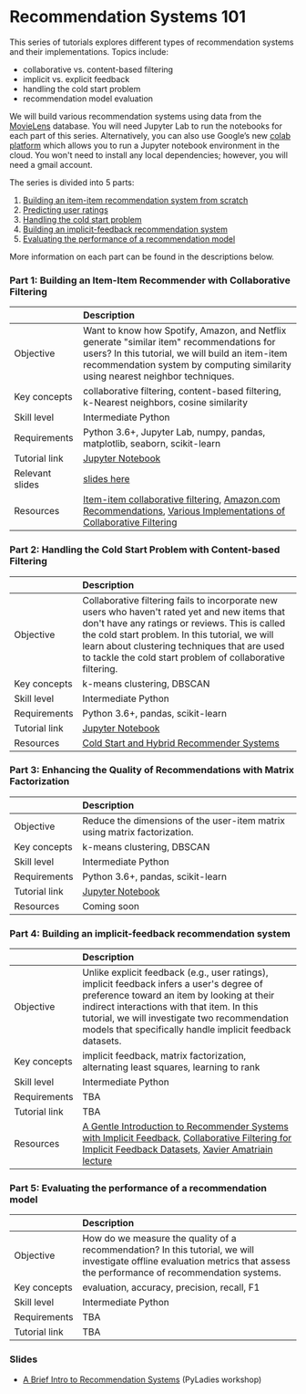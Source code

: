 # Recommendation Systems 101

This series of tutorials explores different types of recommendation systems and their implementations. Topics include:

- collaborative vs. content-based filtering
- implicit vs. explicit feedback
- handling the cold start problem
- recommendation model evaluation

We will build various recommendation systems using data from the [MovieLens](https://movielens.org/) database. You will need Jupyter Lab to run the notebooks for each part of this series. Alternatively, you can also use Google’s new [colab platform](https://colab.research.google.com) which allows you to run a Jupyter notebook environment in the cloud. You won't need to install any local dependencies; however, you will need a gmail account. 

The series is divided into 5 parts:

1. [Building an item-item recommendation system from scratch](#part-1-building-an-item-item-recommendation-system-from-scratch)
2. [Predicting user ratings](#part-2-predicting-user-ratings)
3. [Handling the cold start problem](#part-3-handling-the-cold-start-problem)
4. [Building an implicit-feedback recommendation system](#part-4-building-an-implicit-feedback-recommendation-system)
5. [Evaluating the performance of a recommendation model](#part-5-evaluating-the-performance-of-a-recommendation-model) 

More information on each part can be found in the descriptions below.

### Part 1: Building an Item-Item Recommender with Collaborative Filtering

| |Description |
|:-----------|:----------|
|Objective|Want to know how Spotify, Amazon, and Netflix generate "similar item" recommendations for users? In this tutorial, we will build an item-item recommendation system by computing similarity using nearest neighbor techniques.|
|Key concepts|collaborative filtering, content-based filtering, k-Nearest neighbors, cosine similarity|
|Skill level|Intermediate Python|
|Requirements|Python 3.6+, Jupyter Lab, numpy, pandas, matplotlib, seaborn, scikit-learn|
|Tutorial link|[Jupyter Notebook](part-1-item-item-recommender.ipynb)|
|Relevant slides|[slides here](https://github.com/topspinj/presentations/recommendation-systems)|
|Resources|[Item-item collaborative filtering](https://www.wikiwand.com/en/Item-item_collaborative_filtering), [Amazon.com Recommendations](https://www.cs.umd.edu/~samir/498/Amazon-Recommendations.pdf), [Various Implementations of Collaborative Filtering](https://towardsdatascience.com/various-implementations-of-collaborative-filtering-100385c6dfe0) |

### Part 2: Handling the Cold Start Problem with Content-based Filtering

| |Description |
|:-----------|:----------|
|Objective|Collaborative filtering fails to incorporate new users who haven't rated yet and new items that don't have any ratings or reviews. This is called the cold start problem. In this tutorial, we will learn about clustering techniques that are used to tackle the cold start problem of collaborative filtering.|
|Key concepts|k-means clustering, DBSCAN|
|Skill level|Intermediate Python|
|Requirements|Python 3.6+, pandas, scikit-learn|
|Tutorial link|[Jupyter Notebook](part-2-cold-start-problem.ipynb)|
|Resources|[Cold Start and Hybrid Recommender Systems](https://www.youtube.com/watch?v=wEbatX4J-1g)|

### Part 3: Enhancing the Quality of Recommendations with Matrix Factorization

| |Description |
|:-----------|:----------|
|Objective|Reduce the dimensions of the user-item matrix using matrix factorization.|
|Key concepts|k-means clustering, DBSCAN|
|Skill level|Intermediate Python|
|Requirements|Python 3.6+, pandas, scikit-learn|
|Tutorial link|[Jupyter Notebook](part-3-matrix-factorizationipynb)|
|Resources|Coming soon|


### Part 4: Building an implicit-feedback recommendation system

| |Description |
|:-----------|:----------|
|Objective|Unlike explicit feedback (e.g., user ratings), implicit feedback infers a user's degree of preference toward an item by looking at their indirect interactions with that item. In this tutorial, we will investigate two recommendation models that specifically handle implicit feedback datasets.|
|Key concepts|implicit feedback, matrix factorization, alternating least squares, learning to rank|
|Skill level|Intermediate Python|
|Requirements|TBA|
|Tutorial link|TBA|
|Resources|[A Gentle Introduction to Recommender Systems with Implicit Feedback](https://jessesw.com/Rec-System/), [Collaborative Filtering for Implicit Feedback Datasets](http://yifanhu.net/PUB/cf.pdf), [Xavier Amatriain lecture](https://www.youtube.com/watch?v=bLhq63ygoU8)|


### Part 5: Evaluating the performance of a recommendation model

| |Description |
|:-----------|:----------|
|Objective|How do we measure the quality of a recommendation? In this tutorial, we will investigate offline evaluation metrics that assess the performance of recommendation systems.|
|Key concepts|evaluation, accuracy, precision, recall, F1|
|Skill level|Intermediate Python|
|Requirements|TBA|
|Tutorial link|TBA|


### Slides

- [A Brief Intro to Recommendation Systems](https://github.com/topspinj/presentations/recommendation-systems) (PyLadies workshop)


